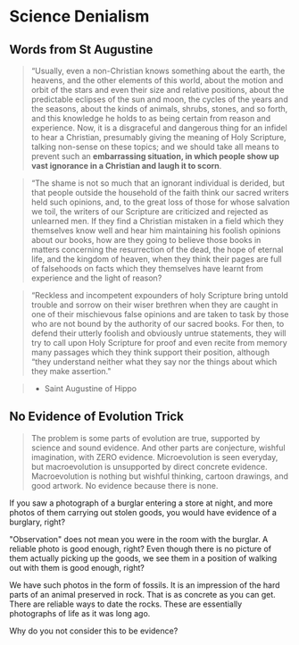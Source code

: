 # Science Denialism

## Words from St Augustine

> “Usually, even a non-Christian knows something about the earth, the heavens, and the other elements of this world, about the motion and orbit of the stars and even their size and relative positions, about the predictable eclipses of the sun and moon, the cycles of the years and the seasons, about the kinds of animals, shrubs, stones, and so forth, and this knowledge he holds to as being certain from reason and experience. Now, it is a disgraceful and dangerous thing for an infidel to hear a Christian, presumably giving the meaning of Holy Scripture, talking non-sense on these topics; and we should take all means to prevent such an **embarrassing situation, in which people show up vast ignorance in a Christian and laugh it to scorn**.

> “The shame is not so much that an ignorant individual is derided, but that people outside the household of the faith think our sacred writers held such opinions, and, to the great loss of those for whose salvation we toil, the writers of our Scripture are criticized and rejected as unlearned men. If they find a Christian mistaken in a field which they themselves know well and hear him maintaining his foolish opinions about our books, how are they going to believe those books in matters concerning the resurrection of the dead, the hope of eternal life, and the kingdom of heaven, when they think their pages are full of falsehoods on facts which they themselves have learnt from experience and the light of reason?

> “Reckless and incompetent expounders of holy Scripture bring untold trouble and sorrow on their wiser brethren when they are caught in one of their mischievous false opinions and are taken to task by those who are not bound by the authority of our sacred books. For then, to defend their utterly foolish and obviously untrue statements, they will try to call upon Holy Scripture for proof and even recite from memory many passages which they think support their position, although “they understand neither what they say nor the things about which they make assertion."

> - Saint Augustine of Hippo

## No Evidence of Evolution Trick

> The problem is some parts of evolution are true, supported by science and sound evidence. And other parts are conjecture, wishful imagination, with ZERO evidence. Microevolution is seen everyday, but macroevolution is unsupported by direct concrete evidence. Macroevolution is nothing but wishful thinking, cartoon drawings, and good artwork. No evidence because there is none.

If you saw a photograph of a burglar entering a store at night, and more photos of them carrying out stolen goods, you would have evidence of a burglary, right?

"Observation" does not mean you were in the room with the burglar. A reliable photo is good enough, right? Even though there is no picture of them actually picking up the goods, we see them in a position of walking out with them is good enough, right?

We have such photos in the form of fossils. It is an impression of the hard parts of an animal preserved in rock.  That is as concrete as you can get.  There are reliable ways to date the rocks. These are essentially photographs of life as it was long ago.

Why do you not consider this to be evidence?